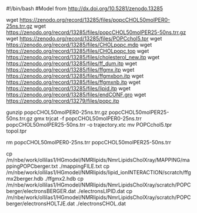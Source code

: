 #!/bin/bash
#Model from http://dx.doi.org/10.5281/zenodo.13285

wget https://zenodo.org/record/13285/files/popcCHOL50molPER0-25ns.trr.gz
wget https://zenodo.org/record/13285/files/popcCHOL50molPER25-50ns.trr.gz
wget https://zenodo.org/record/13285/files/POPCchol5.tpr
wget https://zenodo.org/record/13285/files/CHOLpopc.mdp
wget https://zenodo.org/record/13285/files/CHOLpopc.top
wget https://zenodo.org/record/13285/files/cholesterol_new.itp
wget https://zenodo.org/record/13285/files/ff_dum.itp
wget https://zenodo.org/record/13285/files/ffgmx.itp
wget https://zenodo.org/record/13285/files/ffgmxbon.itp
wget https://zenodo.org/record/13285/files/ffgmxnb.itp
wget https://zenodo.org/record/13285/files/lipid.itp
wget https://zenodo.org/record/13285/files/endCONF.gro
wget https://zenodo.org/record/13279/files/popc.itp

gunzip popcCHOL50molPER0-25ns.trr.gz popcCHOL50molPER25-50ns.trr.gz
gmx trjcat -f popcCHOL50molPER0-25ns.trr popcCHOL50molPER25-50ns.trr -o trajectory.xtc
mv POPCchol5.tpr topol.tpr

rm popcCHOL50molPER0-25ns.trr popcCHOL50molPER25-50ns.trr

cp /m/nbe/work/ollilas1/HGmodel/NMRlipids/NmrLipidsCholXray/MAPPING/mappingPOPCberger.txt ./mappingFILE.txt
cp /m/nbe/work/ollilas1/HGmodel/NMRlipids/lipid_ionINTERACTION/scratch/ffgmx2berger.hdb ./ffgmx2.hdb
cp /m/nbe/work/ollilas1/HGmodel/NMRlipids/NmrLipidsCholXray/scratch/POPCberger/electronsBERGER.dat ./electronsLIPID.dat
cp /m/nbe/work/ollilas1/HGmodel/NMRlipids/NmrLipidsCholXray/scratch/POPCberger/electronsHOLTJE.dat ./electronsCHOL.dat 
